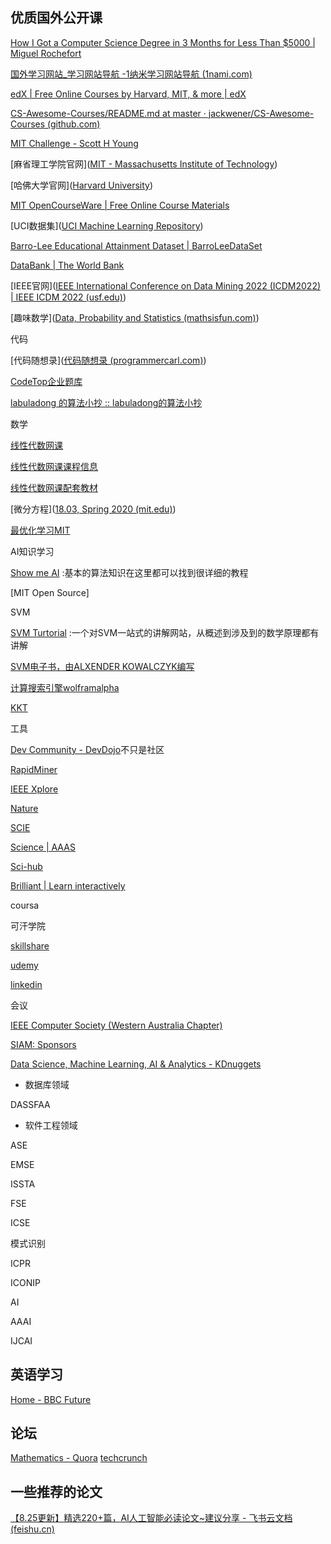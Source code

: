 ## 优质国外公开课

[How I Got a Computer Science Degree in 3 Months for Less Than $5000 | Miguel Rochefort](https://miguelrochefort.com/blog/cs-degree/)

[国外学习网站_学习网站导航 -1纳米学习网站导航 (1nami.com)](http://1nami.com/site/210.html)

[edX | Free Online Courses by Harvard, MIT, & more | edX](https://www.edx.org/)

[CS-Awesome-Courses/README.md at master · jackwener/CS-Awesome-Courses (github.com)](https://github.com/jackwener/CS-Awesome-Courses/blob/master/README.md)

[MIT Challenge - Scott H Young](https://www.scotthyoung.com/blog/myprojects/mit-challenge-2/)

[麻省理工学院官网]([MIT - Massachusetts Institute of Technology](https://web.mit.edu/))

[哈佛大学官网]([Harvard University](https://www.harvard.edu/))

[MIT OpenCourseWare | Free Online Course Materials](https://ocw.mit.edu/)

[UCI数据集]([UCI Machine Learning Repository](https://archive.ics.uci.edu/ml/index.php))

[Barro-Lee Educational Attainment Dataset | BarroLeeDataSet](https://barrolee.github.io/BarroLeeDataSet/)

[DataBank | The World Bank](https://databank.worldbank.org/)

[IEEE官网]([IEEE International Conference on Data Mining 2022 (ICDM2022) | IEEE ICDM 2022 (usf.edu)](https://icdm22.cse.usf.edu/))

[趣味数学]([Data, Probability and Statistics (mathsisfun.com)](https://www.mathsisfun.com/data/index.html))

代码

[代码随想录]([代码随想录 (programmercarl.com)](https://www.programmercarl.com/))

[CodeTop企业题库](https://codetop.cc/home)

[labuladong 的算法小抄 :: labuladong的算法小抄 ](https://labuladong.gitee.io/algo/)

数学

[线性代数网课]([4.04矩阵A的LU分解_哔哩哔哩_bilibili](https://www.bilibili.com/video/BV16Z4y1U7oU/?p=4&vd_source=78fa17479f597c296aa51d79208fba19))

[线性代数网课课程信息](https://mitmath.github.io/1806/)

[线性代数网课配套教材](https://math.mit.edu/~gs/linearalgebra/)

[微分方程]([18.03, Spring 2020 (mit.edu)](https://math.mit.edu/~dyatlov/18.03/))

[最优化学习MIT ](https://ocw.mit.edu/courses/15-084j-nonlinear-programming-spring-2004/pages/lecture-notes/)

AI知识学习

[Show me AI]([ShowMeAI知识社区](https://www.showmeai.tech/)) :基本的算法知识在这里都可以找到很详细的教程

[MIT Open Source]

SVM

[SVM Turtorial](https://www.svm-tutorial.com/2017/02/svms-overview-support-vector-machines/) :一个对SVM一站式的讲解网站，从概述到涉及到的数学原理都有讲解

[SVM电子书，由ALXENDER KOWALCZYK编写](https://s3.amazonaws.com/ebooks.syncfusion.com/downloads/support_vector_machines_succinctly/support_vector_machines_succinctly.pdf?AWSAccessKeyId=AKIAWH6GYCX34S3ZO7VC&Expires=1666538857&Signature=2mPdMpUj5lF%2F%2FqMDlpF6m99CsBU%3D)

[计算搜索引擎wolframalpha](https://www.wolframalpha.com)

[KKT](http://apmonitor.com/me575/index.php/Main/KuhnTucker)

工具

[Dev Community - DevDojo](https://devdojo.com/community)不只是社区

[RapidMiner](https://rapidminer.com/)

[IEEE Xplore](https://ieeexplore.ieee.org/Xplore/home.jsp)

[Nature](https://www.nature.com/)

[SCIE](https://clarivate.com/webofsciencegroup/solutions/webofscience-scie/)

[Science | AAAS](https://www.science.org/)

[Sci-hub](https://sci-hub.se/)

[Brilliant | Learn interactively](https://brilliant.org/)

coursa

可汗学院

[skillshare](https://www.skillshare.com)

[udemy](https://www.udemy.com/featured-topics/)

[linkedin](https://www.linkedin.com)



会议

[IEEE Computer Society (Western Australia Chapter)](https://ewh.ieee.org/r10/w_australia/computer/)

[SIAM: Sponsors](https://archive.siam.org/meetings/sdm13/sponsor.php)

[Data Science, Machine Learning, AI & Analytics - KDnuggets](https://www.kdnuggets.com/)

- 数据库领域

DASSFAA



- 软件工程领域

ASE

EMSE

ISSTA

FSE

ICSE

模式识别

ICPR

ICONIP

AI

AAAI

IJCAI

## 英语学习

[Home - BBC Future](https://www.bbc.com/future/)

## 论坛

[Mathematics - Quora](https://www.quora.com/topic/Mathematics)
[techcrunch](https://techcrunch.com/events/)

## 一些推荐的论文

[‌‌‌⁣‬‍⁣⁡‬‍‍‌⁤﻿⁢‍⁡﻿⁣‍﻿‬⁢⁤﻿⁡⁡‬⁣⁣‍⁣‌﻿⁤⁤⁢﻿‌⁡⁣【8.25更新】精选220+篇，AI人工智能必读论文~建议分享 - 飞书云文档 (feishu.cn)](https://deepshare.feishu.cn/docs/doccnpI0XzuXuoPqp9Qlm4QZl4g#GdMzeq)

